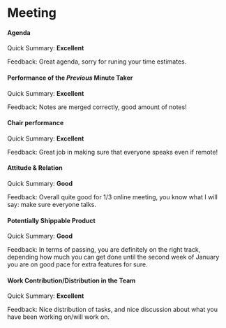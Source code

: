 # Meeting

#### Agenda 

Quick Summary: **Excellent**

Feedback: Great agenda, sorry for runing your time estimates.


#### Performance of the *Previous* Minute Taker

Quick Summary: **Excellent**

Feedback:  Notes are merged correctly, good amount of notes!


#### Chair performance

Quick Summary: **Excellent**

Feedback: Great job in making sure that everyone speaks even if remote!


#### Attitude & Relation

Quick Summary: **Good**

Feedback: Overall quite good for 1/3 online meeting, you know what I will say: make sure everyone talks.


#### Potentially Shippable Product

Quick Summary: **Good**

Feedback: In terms of passing, you are definitely on the right track, depending how much you can get done until the second week of January you are on good pace for extra features for sure.


#### Work Contribution/Distribution in the Team

Quick Summary: **Excellent**

Feedback: Nice distribution of tasks, and nice discussion about what you have been working on/will work on.


